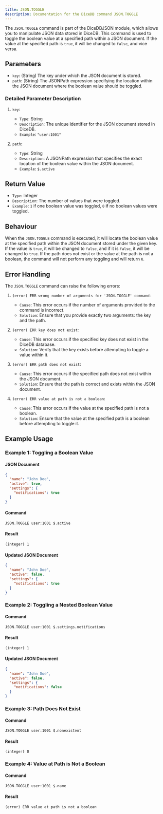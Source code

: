 ```yaml
---
title: JSON.TOGGLE
description: Documentation for the DiceDB command JSON.TOGGLE
---
```


The `JSON.TOGGLE` command is part of the DiceDBJSON module, which allows you to manipulate JSON data stored in DiceDB. This command is used to toggle the boolean value at a specified path within a JSON document. If the value at the specified path is `true`, it will be changed to `false`, and vice versa.

## Parameters

- `key`: (String) The key under which the JSON document is stored.
- `path`: (String) The JSONPath expression specifying the location within the JSON document where the boolean value should be toggled.

### Detailed Parameter Description

1. `key`:

   - `Type`: String
   - `Description`: The unique identifier for the JSON document stored in DiceDB.
   - `Example`: `"user:1001"`

2. `path`:

   - `Type`: String
   - `Description`: A JSONPath expression that specifies the exact location of the boolean value within the JSON document.
   - `Example`: `$.active`

## Return Value

- `Type`: Integer
- `Description`: The number of values that were toggled.
- `Example`: `1` if one boolean value was toggled, `0` if no boolean values were toggled.

## Behaviour

When the `JSON.TOGGLE` command is executed, it will locate the boolean value at the specified path within the JSON document stored under the given key. If the value is `true`, it will be changed to `false`, and if it is `false`, it will be changed to `true`. If the path does not exist or the value at the path is not a boolean, the command will not perform any toggling and will return `0`.

## Error Handling

The `JSON.TOGGLE` command can raise the following errors:

1. `(error) ERR wrong number of arguments for 'JSON.TOGGLE' command`:

   - `Cause`: This error occurs if the number of arguments provided to the command is incorrect.
   - `Solution`: Ensure that you provide exactly two arguments: the key and the path.

2. `(error) ERR key does not exist`:

   - `Cause`: This error occurs if the specified key does not exist in the DiceDB database.
   - `Solution`: Verify that the key exists before attempting to toggle a value within it.

3. `(error) ERR path does not exist`:

   - `Cause`: This error occurs if the specified path does not exist within the JSON document.
   - `Solution`: Ensure that the path is correct and exists within the JSON document.

4. `(error) ERR value at path is not a boolean`:

   - `Cause`: This error occurs if the value at the specified path is not a boolean.
   - `Solution`: Ensure that the value at the specified path is a boolean before attempting to toggle it.

## Example Usage

### Example 1: Toggling a Boolean Value

#### JSON Document

```json
{
  "name": "John Doe",
  "active": true,
  "settings": {
    "notifications": true
  }
}
```

#### Command

```shell
JSON.TOGGLE user:1001 $.active
```

#### Result

```shell
(integer) 1
```

#### Updated JSON Document

```json
{
  "name": "John Doe",
  "active": false,
  "settings": {
    "notifications": true
  }
}
```

### Example 2: Toggling a Nested Boolean Value

#### Command

```shell
JSON.TOGGLE user:1001 $.settings.notifications
```

#### Result

```shell
(integer) 1
```

#### Updated JSON Document

```json
{
  "name": "John Doe",
  "active": false,
  "settings": {
    "notifications": false
  }
}
```

### Example 3: Path Does Not Exist

#### Command

```shell
JSON.TOGGLE user:1001 $.nonexistent
```

#### Result

```shell
(integer) 0
```

### Example 4: Value at Path is Not a Boolean

#### Command

```shell
JSON.TOGGLE user:1001 $.name
```

#### Result

```shell
(error) ERR value at path is not a boolean
```
